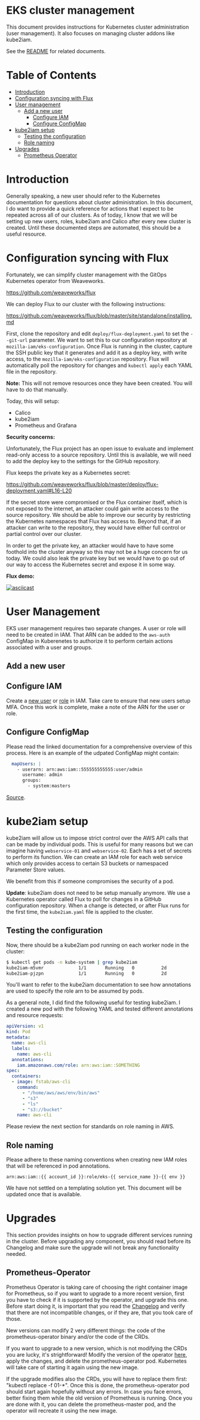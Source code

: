 # EKS cluster management

This document provides instructions for Kubernetes cluster administration (user management). It also focuses on managing cluster addons like kube2iam.

See the [README](/README.md) for related documents.

# Table of Contents

- [Introduction](#toc-introduction)
- [Configuration syncing with Flux](#toc-flux)
- [User management](#toc-user-management)
  - [Add a new user](#toc-add-user)
    - [Configure IAM](#toc-add-user-in-iam)
    - [Configure ConfigMap](#toc-add-user-to-configmap)
- [kube2iam setup](#toc-kube2iam-setup)
  - [Testing the configuration](#toc-kube2iam-testing)
  - [Role naming](#toc-role-naming)
- [Upgrades](#toc-upgrades)
  - [Prometheus Operator](#toc-upgrade-prometheus-operator)

# <a id="toc-introduction"></a>Introduction

Generally speaking, a new user should refer to the Kubernetes documentation for questions about cluster administration. In this document, I do want to provide a quick reference for actions that I expect to be repeated across all of our clusters. As of today, I know that we will be setting up new users, roles, kube2iam and Calico after every new cluster is created. Until these documented steps are automated, this should be a useful resource.

# <a id="toc-flux"></a>Configuration syncing with Flux

Fortunately, we can simplify cluster management with the GitOps Kubernetes operator from Weaveworks.

https://github.com/weaveworks/flux

We can deploy Flux to our cluster with the following instructions:

https://github.com/weaveworks/flux/blob/master/site/standalone/installing.md

First, clone the repository and edit `deploy/flux-deployment.yaml` to set the `--git-url` parameter. We want to set this to our configuration repository at `mozilla-iam/eks-configuration`. Once Flux is running in the cluster, capture the SSH public key that it generates and add it as a deploy key, with write access, to the `mozilla-iam/eks-configuration` repository. Flux will automatically poll the repository for changes and `kubectl apply` each YAML file in the repository.

**Note:** This will not remove resources once they have been created. You will have to do that manually.

Today, this will setup:

- Calico
- kube2iam
- Prometheus and Grafana

**Security concerns:**

Unfortunately, the Flux project has an open issue to evaluate and implement read-only access to a source repository. Until this is available, we will need to add the deploy key to the settings for the GitHub repository.

Flux keeps the private key as a Kubernetes secret:

https://github.com/weaveworks/flux/blob/master/deploy/flux-deployment.yaml#L16-L20

If the secret store were compromised or the Flux container itself, which is not exposed to the internet, an attacker could gain write access to the source repository. We should be able to improve our security by restricting the Kubernetes namespaces that Flux has access to. Beyond that, if an attacker can write to the repository, they would have either full control or partial control over our cluster.

In order to get the private key, an attacker would have to have some foothold into the cluster anyway so this may not be a huge concern for us today. We could also leak the private key but we would have to go out of our way to access the Kubernetes secret and expose it in some way.

**Flux demo:**

[![asciicast](https://asciinema.org/a/K8ZXtHuSaqqsDUDte3pjQn85e.png)](https://asciinema.org/a/K8ZXtHuSaqqsDUDte3pjQn85e)

# <a id="toc-user-management"></a>User Management

EKS user management requires two separate changes. A user or role will need to be created in IAM. That ARN can be added to the `aws-auth` ConfigMap in Kuberenetes to authorize it to perform certain actions associated with a user and groups.

## <a id="toc-add-user"></a>Add a new user

## <a id="toc-add-user-in-iam"></a>Configure IAM

Create a [new user](https://docs.aws.amazon.com/IAM/latest/UserGuide/id_users_create.html) or [role](https://docs.aws.amazon.com/IAM/latest/UserGuide/id_roles_create.html) in IAM. Take care to ensure that new users setup MFA. Once this work is complete, make a note of the ARN for the user or role.

## <a id="toc-add-user-to-configmap"></a>Configure ConfigMap

Please read the linked documentation for a comprehensive overview of this process. Here is an example of the udpated ConfigMap might contain:

```yaml
  mapUsers: |
    - userarn: arn:aws:iam::555555555555:user/admin
      username: admin
      groups:
        - system:masters
```

[Source](https://docs.aws.amazon.com/eks/latest/userguide/add-user-role.html).

# <a id="toc-kube2iam-setup"></a>kube2iam setup

kube2iam will allow us to impose strict control over the AWS API calls that can be made by individual pods. This is useful for many reasons but we can imagine having `webservice-01` and `webservice-02`. Each has a set of secrets to perform its function. We can create an IAM role for each web service which only provides access to certain S3 buckets or namespaced Parameter Store values.

We benefit from this if someone compromises the security of a pod.

**Update**: kube2iam does not need to be setup manually anymore. We use a Kubernetes operator called Flux to poll for changes in a GitHub configuration repository. When a change is detected, or after Flux runs for the first time, the `kube2iam.yaml` file is applied to the cluster.

## <a id="toc-kube2iam-testing"></a>Testing the configuration

Now, there should be a kube2iam pod running on each worker node in the cluster:

```sh
$ kubectl get pods -n kube-system | grep kube2iam
kube2iam-m5vmr             1/1       Running   0          2d
kube2iam-pjzpn             1/1       Running   0          2d
```

You'll want to refer to the kube2iam documentation to see how annotations are used to specify the role arn to be assumed by pods.

As a general note, I did find the following useful for testing kube2iam. I created a new pod with the following YAML and tested different annotations and resource requests:

```yaml
apiVersion: v1
kind: Pod
metadata:
  name: aws-cli
  labels:
    name: aws-cli
  annotations:
    iam.amazonaws.com/role: arn:aws:iam::SOMETHING
spec:
  containers:
  - image: fstab/aws-cli
    command:
      - "/home/aws/aws/env/bin/aws"
      - "s3"
      - "ls"
      - "s3://bucket"
    name: aws-cli
```

Please review the next section for standards on role naming in AWS.

## <a id="toc-role-naming"></a>Role naming

Please adhere to these naming conventions when creating new IAM roles that will be referenced in pod annotations.

```
arn:aws:iam::{{ account_id }}:role/eks-{{ service_name }}-{{ env }}
```

We have not settled on a templating solution yet. This document will be updated once that is available.

# <a id="toc-upgrades"></a>Upgrades
This section provides insights on how to upgrade different services running in the cluster.
Before upgrading any component, you should read before its Changelog and make sure the upgrade will not break any functionality needed.

## <a id="toc-upgrade-prometheus-operator"></a>Prometheus-Operator
Prometheus Operator is taking care of choosing the right container image for Prometheus, so if you want to upgrade to a more recent version, first you have to check if it is supported by the operator, and upgrade this one.
Before start doing it, is important that you read the [Changelog](https://github.com/coreos/prometheus-operator/blob/master/CHANGELOG.md) and verify that there are not incompatible changes, or if they are, that you took care of those.

New versions can modify 2 very different things: the code of the prometheus-operator binary and/or the code of the CRDs.

If you want to upgrade to a new version, which is not modifying the CRDs you are lucky, it's strightforward! Modify the version of the operator [here](https://github.com/mozilla-iam/eks-deployment/blob/master/cluster-conf/monitoring/10-prometheus-operator.yml#L103), apply the changes, and delete the prometheus-operator pod. Kubernetes will take care of starting it again using the new image.

If the upgrade modifies also the CRDs, you will have to replace them first: "kubectl replace -f 01-*". Once this is done, the prometheus-operator pod should start again hopefully without any errors. In case you face errors, better fixing them while the old version of Prometheus is running. Once you are done with it, you can delete the prometheus-master pod, and the operator will recreate it using the new image.
